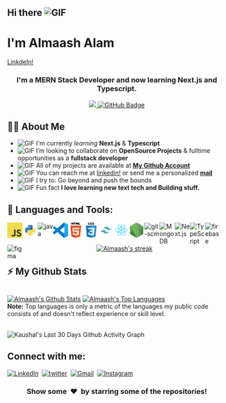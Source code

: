 ## Hi there <img alt="GIF" src="https://github.com/almaash/almaash/blob/main/Assets/Hi.gif" width="29px">

# I'm Almaash Alam
[LinkdeIn!](https://www.linkedin.com/in/kaushal-kant-mishra/)

<h3 align="center">I'm a MERN Stack Developer and now learning Next.js and Typescript.</h3>

<p align="center">
<a href="https://github.com/almaash/github-profile-views-counter">
    <img src="https://komarev.com/ghpvc/?username=almaash">
</a>
<a href="https://github.com/almaash?tab=followers"><img src="https://img.shields.io/github/followers/almaash?label=Followers&style=social" alt="GitHub Badge"></a>
</p>
    
## 🙋‍♂️ About Me

- <img alt="GIF" src="https://github.com/almaash/almaash/blob/main/Assets/wave.gif" width="20px" /> I'm currently _learning_ **Next.js** & **Typescript**
- <img alt="GIF" src="https://github.com/almaash/almaash/blob/main/Assets/gandalf_parrot.gif" width="20px" /> I’m looking to collaborate on **OpenSource Projects** & fulltime opportunities as a **fullstack developer**
- <img alt="GIF" src="https://github.com/almaash/almaash/blob/main/Assets/headbang.gif" width="20px" /> All of my projects are available at **[My Github Account](https://github.com/almaash?tab=repositories)**
- <img alt="GIF" src="https://github.com/almaash/almaash/blob/main/Assets/Handshake.gif" width="20px" /> You can reach me at [linkedin!][linkedin] or send me a personalized **<a href="mailto:alamalmaash@gmail.com?subject=Hola%20Kaushal">mail</a>**
- <img alt="GIF" src="https://github.com/almaash/almaash/blob/main/Assets/happy.gif" width="20px" /> I try to: Go beyond and push the bounds
- <img alt="GIF" src="https://github.com/almaash/almaash/blob/main/Assets/Rocket.gif" width="20px" /> Fun fact **I love learning new text tech and Building stuff.**

## 🚀 Languages and Tools:

<p align="left">
<img align="left" alt="JavaScript" width="35px" src="https://raw.githubusercontent.com/github/explore/80688e429a7d4ef2fca1e82350fe8e3517d3494d/topics/javascript/javascript.png" />
<img align="left" alt="HTML5" width="35px" src="https://raw.githubusercontent.com/github/explore/80688e429a7d4ef2fca1e82350fe8e3517d3494d/topics/python/python.png" />
<img align="left" alt="java" width="35px" src="https://img.icons8.com/color/48/null/java-coffee-cup-logo--v1.png" />
<img align="left" alt="Visual Studio Code" width="35px" src="https://raw.githubusercontent.com/github/explore/80688e429a7d4ef2fca1e82350fe8e3517d3494d/topics/visual-studio-code/visual-studio-code.png" />
<img align="left" alt="HTML5" width="35px" src="https://raw.githubusercontent.com/github/explore/80688e429a7d4ef2fca1e82350fe8e3517d3494d/topics/html/html.png" />
<img align="left" alt="CSS3" width="35px" src="https://raw.githubusercontent.com/github/explore/80688e429a7d4ef2fca1e82350fe8e3517d3494d/topics/css/css.png" />
<img align="left" alt="tailwind" width="35px" src="https://raw.githubusercontent.com/github/explore/80688e429a7d4ef2fca1e82350fe8e3517d3494d/topics/tailwind/tailwind.png" />
<img align="left" alt="React" width="35px" src="https://raw.githubusercontent.com/github/explore/80688e429a7d4ef2fca1e82350fe8e3517d3494d/topics/react/react.png" />
<img align="left" alt="Node.js" width="35px" src="https://raw.githubusercontent.com/github/explore/80688e429a7d4ef2fca1e82350fe8e3517d3494d/topics/nodejs/nodejs.png" />
<img align="left" alt="git-scm" width="35px" src="https://img.icons8.com/color/48/000000/git.png" />
<img align="left" alt="MongoDB" width="35px" src="https://img.icons8.com/color/48/000000/mongodb.png" />
<img align="left" alt="Next.js" width="35px" src="https://img.icons8.com/fluency/48/000000/nextjs.png" />
<img align="left" alt="TypeScript" width="35px" src="https://img.icons8.com/color/48/000000/typescript.png" />

<img align="left" alt="firebase" width="35px" src="https://img.icons8.com/color/48/000000/google-firebase-console.png" />
<img align="left" alt="figma" width="35px" src="https://img.icons8.com/color/48/000000/figma--v2.png" />
</p>
<br/>
<br/>
<p align="center"><a href="https://github.com/almaash/github-readme-streak-stats">
    <img title="🔥 Get streak stats for your profile at git.io/streak-stats" alt="Almaash's streak" src="https://github-readme-streak-stats.herokuapp.com/?user=almaash&theme=black-ice&hide_border=true&stroke=0000&background=060A0CD0"/>
</a></p>

## :zap: My Github Stats

<br/>
<a href="https://github.com/almaash/github-readme-stats"><img alt="Almaash's Github Stats" src="https://github-readme-stats.vercel.app/api?username=almaash&show_icons=true&count_private=true&theme=react&hide_border=true&bg_color=0D1117" /></a>
<a href="https://github.com/almaash/github-readme-stats"><img alt="Almaash's Top Languages" src="https://github-readme-stats.vercel.app/api/top-langs/?username=almaash&langs_count=8&count_private=true&layout=compact&theme=react&hide_border=true&bg_color=0D1117" /></a>
<br/>
<b>Note:</b> Top languages is only a metric of the languages my public code consists of and doesn't reflect experience or skill level.

<br/>
<br/>

![Kaushal's Last 30 Days Github Activity Graph](https://gaurav-github-readme-activity-graph.vercel.app/graph?username=almaash&theme=tokyo-night)

## Connect with me:

<p align="left">
<a href="https://www.linkedin.com/in/kaushal-kant-mishra/"><img src="https://img.shields.io/badge/linkedin-%230077B5.svg?&style=for-the-badge&logo=linkedin&logoColor=white" alt="LinkedIn" /></a>&nbsp;
<a href="https://twitter.com/KaushalkantMis1"><img src="https://img.shields.io/badge/Twitter-1DA1F2?style=for-the-badge&logo=twitter&logoColor=white" alt="twitter"/></a>&nbsp;
<a href="mailto:contact.alamalmaash@gmail.com?subject=Hola%Almaash"><img src="https://img.shields.io/badge/gmail-%23D14836.svg?&style=for-the-badge&logo=gmail&logoColor=white" alt="Gmail"/></a>&nbsp;
<a href="https://www.instagram.com/__mahakals__/"><img src="https://img.shields.io/badge/instagram-%23E4405F.svg?&style=for-the-badge&logo=instagram&logoColor=white" alt="Instagram" /></a>&nbsp;
</p>

<div align="center">
<h3 align="center">Show some &nbsp;❤️&nbsp; by starring some of the repositories!</h3>
</div>

[instagram]: https://www.instagram.com/__mahakals__/
[linkedin]: https://www.linkedin.com/in/kaushal-kant-mishra/
